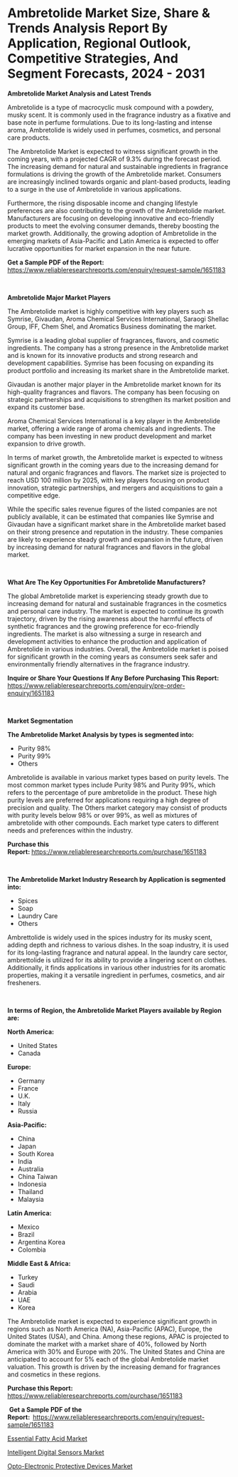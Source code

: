 <p><h1>Ambretolide Market Size, Share & Trends Analysis Report By Application, Regional Outlook, Competitive Strategies, And Segment Forecasts, 2024 - 2031</h1></p><p><strong>Ambretolide Market Analysis and Latest Trends</strong></p>
<p><p>Ambretolide is a type of macrocyclic musk compound with a powdery, musky scent. It is commonly used in the fragrance industry as a fixative and base note in perfume formulations. Due to its long-lasting and intense aroma, Ambretolide is widely used in perfumes, cosmetics, and personal care products.</p><p>The Ambretolide Market is expected to witness significant growth in the coming years, with a projected CAGR of 9.3% during the forecast period. The increasing demand for natural and sustainable ingredients in fragrance formulations is driving the growth of the Ambretolide market. Consumers are increasingly inclined towards organic and plant-based products, leading to a surge in the use of Ambretolide in various applications.</p><p>Furthermore, the rising disposable income and changing lifestyle preferences are also contributing to the growth of the Ambretolide market. Manufacturers are focusing on developing innovative and eco-friendly products to meet the evolving consumer demands, thereby boosting the market growth. Additionally, the growing adoption of Ambretolide in the emerging markets of Asia-Pacific and Latin America is expected to offer lucrative opportunities for market expansion in the near future.</p></p>
<p><strong>Get a Sample PDF of the Report:&nbsp;</strong> <a href="https://www.reliableresearchreports.com/enquiry/request-sample/1651183">https://www.reliableresearchreports.com/enquiry/request-sample/1651183</a></p>
<p>&nbsp;</p>
<p><strong>Ambretolide Major Market Players</strong></p>
<p><p>The Ambretolide market is highly competitive with key players such as Symrise, Givaudan, Aroma Chemical Services International, Saraogi Shellac Group, IFF, Chem Shel, and Aromatics Business dominating the market. </p><p>Symrise is a leading global supplier of fragrances, flavors, and cosmetic ingredients. The company has a strong presence in the Ambretolide market and is known for its innovative products and strong research and development capabilities. Symrise has been focusing on expanding its product portfolio and increasing its market share in the Ambretolide market.</p><p>Givaudan is another major player in the Ambretolide market known for its high-quality fragrances and flavors. The company has been focusing on strategic partnerships and acquisitions to strengthen its market position and expand its customer base.</p><p>Aroma Chemical Services International is a key player in the Ambretolide market, offering a wide range of aroma chemicals and ingredients. The company has been investing in new product development and market expansion to drive growth.</p><p>In terms of market growth, the Ambretolide market is expected to witness significant growth in the coming years due to the increasing demand for natural and organic fragrances and flavors. The market size is projected to reach USD 100 million by 2025, with key players focusing on product innovation, strategic partnerships, and mergers and acquisitions to gain a competitive edge.</p><p>While the specific sales revenue figures of the listed companies are not publicly available, it can be estimated that companies like Symrise and Givaudan have a significant market share in the Ambretolide market based on their strong presence and reputation in the industry. These companies are likely to experience steady growth and expansion in the future, driven by increasing demand for natural fragrances and flavors in the global market.</p></p>
<p>&nbsp;</p>
<p><strong>What Are The Key Opportunities For Ambretolide Manufacturers?</strong></p>
<p><p>The global Ambretolide market is experiencing steady growth due to increasing demand for natural and sustainable fragrances in the cosmetics and personal care industry. The market is expected to continue its growth trajectory, driven by the rising awareness about the harmful effects of synthetic fragrances and the growing preference for eco-friendly ingredients. The market is also witnessing a surge in research and development activities to enhance the production and application of Ambretolide in various industries. Overall, the Ambretolide market is poised for significant growth in the coming years as consumers seek safer and environmentally friendly alternatives in the fragrance industry.</p></p>
<p><strong>Inquire or Share Your Questions If Any Before Purchasing This Report:</strong> <a href="https://www.reliableresearchreports.com/enquiry/pre-order-enquiry/1651183">https://www.reliableresearchreports.com/enquiry/pre-order-enquiry/1651183</a></p>
<p>&nbsp;</p>
<p><strong>Market Segmentation</strong></p>
<p><strong>The Ambretolide Market Analysis by types is segmented into:</strong></p>
<p><ul><li>Purity 98%</li><li>Purity 99%</li><li>Others</li></ul></p>
<p><p>Ambretolide is available in various market types based on purity levels. The most common market types include Purity 98% and Purity 99%, which refers to the percentage of pure ambretolide in the product. These high purity levels are preferred for applications requiring a high degree of precision and quality. The Others market category may consist of products with purity levels below 98% or over 99%, as well as mixtures of ambretolide with other compounds. Each market type caters to different needs and preferences within the industry.</p></p>
<p><strong>Purchase this Report:&nbsp;</strong><a href="https://www.reliableresearchreports.com/purchase/1651183">https://www.reliableresearchreports.com/purchase/1651183</a></p>
<p>&nbsp;</p>
<p><strong>The Ambretolide Market Industry Research by Application is segmented into:</strong></p>
<p><ul><li>Spices</li><li>Soap</li><li>Laundry Care</li><li>Others</li></ul></p>
<p><p>Ambrettolide is widely used in the spices industry for its musky scent, adding depth and richness to various dishes. In the soap industry, it is used for its long-lasting fragrance and natural appeal. In the laundry care sector, ambrettolide is utilized for its ability to provide a lingering scent on clothes. Additionally, it finds applications in various other industries for its aromatic properties, making it a versatile ingredient in perfumes, cosmetics, and air fresheners.</p></p>
<p>&nbsp;</p>
<p><strong>In terms of Region, the Ambretolide Market Players available by Region are:</strong></p>
<p>
    <p> <strong> North America: </strong>
        <ul>
            <li>United States</li>
            <li>Canada</li>
        </ul>
        </p> 
    <p> <strong> Europe: </strong>
        <ul>
            <li>Germany</li>
            <li>France</li>
            <li>U.K.</li>
            <li>Italy</li>
            <li>Russia</li>
        </ul>
        </p> 
    <p> <strong> Asia-Pacific: </strong>
        <ul>
            <li>China</li>
            <li>Japan</li>
            <li>South Korea</li>
            <li>India</li>
            <li>Australia</li>
            <li>China Taiwan</li>
            <li>Indonesia</li>
            <li>Thailand</li>
            <li>Malaysia</li>
        </ul>
        </p> 
    <p> <strong> Latin America: </strong>
        <ul>
            <li>Mexico</li>
            <li>Brazil</li>
            <li>Argentina Korea</li>
            <li>Colombia</li>
        </ul>
        </p> 
    <p> <strong> Middle East & Africa: </strong>
        <ul>
            <li>Turkey</li>
            <li>Saudi</li>
            <li>Arabia</li>
            <li>UAE</li>
            <li>Korea</li>
        </ul>
    </p>
    </p>
<p><p>The Ambretolide market is expected to experience significant growth in regions such as North America (NA), Asia-Pacific (APAC), Europe, the United States (USA), and China. Among these regions, APAC is projected to dominate the market with a market share of 40%, followed by North America with 30% and Europe with 20%. The United States and China are anticipated to account for 5% each of the global Ambretolide market valuation. This growth is driven by the increasing demand for fragrances and cosmetics in these regions.</p></p>
<p><strong>Purchase this Report: </strong><a href="https://www.reliableresearchreports.com/purchase/1651183">https://www.reliableresearchreports.com/purchase/1651183</a></p>
<p>&nbsp;<strong>Get a Sample PDF of the Report:&nbsp;&nbsp;</strong><a href="https://www.reliableresearchreports.com/enquiry/request-sample/1651183">https://www.reliableresearchreports.com/enquiry/request-sample/1651183</a></p>
<p><strong></strong></p>
<p><p><a href="https://view.publitas.com/reportprime-1/essential-fatty-acid-market-size-evaluating-its-market-trends-growth-and-projections-2024-2031/">Essential Fatty Acid Market</a></p><p><a href="https://view.publitas.com/reportprime-1/insights-into-intelligent-digital-sensors-market-size-analysing-market-share-trends-and-growth-from-2023-to-2030/">Intelligent Digital Sensors Market</a></p><p><a href="https://view.publitas.com/reportprime-1/global-opto-electronic-protective-devices-market-size-and-market-trends-insights-and-projections-from-2023-to-2030/">Opto-Electronic Protective Devices Market</a></p></p>